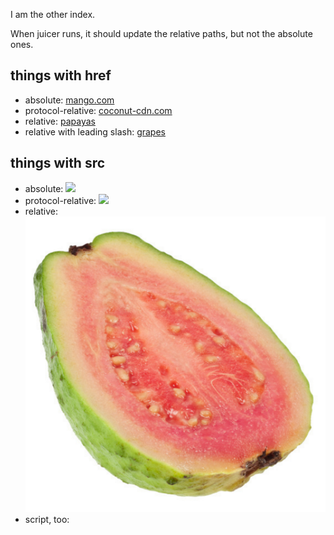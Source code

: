 I am the other index.

When juicer runs, it should update the relative paths, but not the absolute ones.

## things with href

- absolute: <a href="http://mango.com">mango.com</a>
- protocol-relative: <a href="//coconut-cdn.com">coconut-cdn.com</a>
- relative: <a href="papayas">papayas</a>
- relative with leading slash: <a href="/grapes">grapes</a>

## things with src

- absolute: <img src="https://guava.com/logo.png">
- protocol-relative: <img src="//guava-relative.com/logo.png">
- relative: <img src="guava.png">
- script, too: <script src="banana.js">
